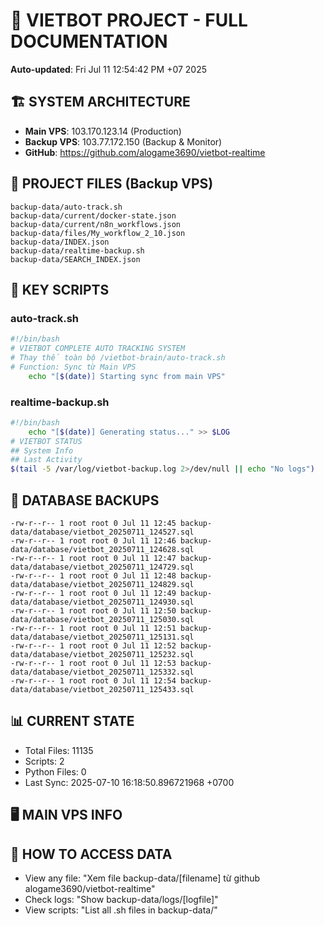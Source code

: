 # 🤖 VIETBOT PROJECT - FULL DOCUMENTATION
**Auto-updated**: Fri Jul 11 12:54:42 PM +07 2025

## 🏗️ SYSTEM ARCHITECTURE
- **Main VPS**: 103.170.123.14 (Production)
- **Backup VPS**: 103.77.172.150 (Backup & Monitor)
- **GitHub**: https://github.com/alogame3690/vietbot-realtime

## 📁 PROJECT FILES (Backup VPS)
```
backup-data/auto-track.sh
backup-data/current/docker-state.json
backup-data/current/n8n_workflows.json
backup-data/files/My_workflow_2_10.json
backup-data/INDEX.json
backup-data/realtime-backup.sh
backup-data/SEARCH_INDEX.json
```

## 🔧 KEY SCRIPTS
### auto-track.sh
```bash
#!/bin/bash
# VIETBOT COMPLETE AUTO TRACKING SYSTEM
# Thay thế toàn bộ /vietbot-brain/auto-track.sh
# Function: Sync từ Main VPS
    echo "[$(date)] Starting sync from main VPS"
```
### realtime-backup.sh
```bash
#!/bin/bash
    echo "[$(date)] Generating status..." >> $LOG
# VIETBOT STATUS
## System Info
## Last Activity
$(tail -5 /var/log/vietbot-backup.log 2>/dev/null || echo "No logs")
```

## 💾 DATABASE BACKUPS
```
-rw-r--r-- 1 root root 0 Jul 11 12:45 backup-data/database/vietbot_20250711_124527.sql
-rw-r--r-- 1 root root 0 Jul 11 12:46 backup-data/database/vietbot_20250711_124628.sql
-rw-r--r-- 1 root root 0 Jul 11 12:47 backup-data/database/vietbot_20250711_124729.sql
-rw-r--r-- 1 root root 0 Jul 11 12:48 backup-data/database/vietbot_20250711_124829.sql
-rw-r--r-- 1 root root 0 Jul 11 12:49 backup-data/database/vietbot_20250711_124930.sql
-rw-r--r-- 1 root root 0 Jul 11 12:50 backup-data/database/vietbot_20250711_125030.sql
-rw-r--r-- 1 root root 0 Jul 11 12:51 backup-data/database/vietbot_20250711_125131.sql
-rw-r--r-- 1 root root 0 Jul 11 12:52 backup-data/database/vietbot_20250711_125232.sql
-rw-r--r-- 1 root root 0 Jul 11 12:53 backup-data/database/vietbot_20250711_125332.sql
-rw-r--r-- 1 root root 0 Jul 11 12:54 backup-data/database/vietbot_20250711_125433.sql
```

## 📊 CURRENT STATE
- Total Files: 11135
- Scripts: 2
- Python Files: 0
- Last Sync: 2025-07-10 16:18:50.896721968 +0700

## 🖥️ MAIN VPS INFO


## 🚨 HOW TO ACCESS DATA
- View any file: "Xem file backup-data/[filename] từ github alogame3690/vietbot-realtime"
- Check logs: "Show backup-data/logs/[logfile]"
- View scripts: "List all .sh files in backup-data/"
